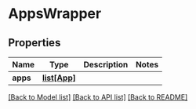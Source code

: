 # AppsWrapper

## Properties
Name | Type | Description | Notes
------------ | ------------- | ------------- | -------------
**apps** | [**list[App]**](App.md) |  | 

[[Back to Model list]](../README.md#documentation-for-models) [[Back to API list]](../README.md#documentation-for-api-endpoints) [[Back to README]](../README.md)


